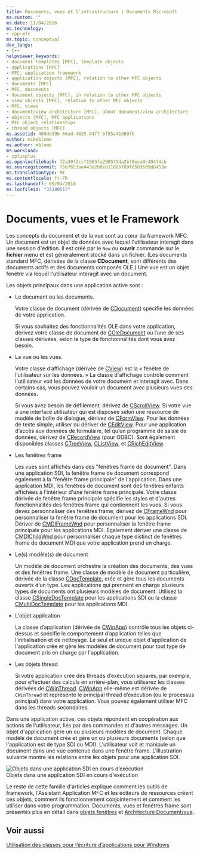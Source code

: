 ```yaml
---
title: Documents, vues et l’infrastructure | Documents Microsoft
ms.custom: ''
ms.date: 11/04/2016
ms.technology:
- cpp-mfc
ms.topic: conceptual
dev_langs:
- C++
helpviewer_keywords:
- document templates [MFC], template objects
- applications [MFC]
- MFC, application framework
- application objects [MFC], relation to other MFC objects
- documents [MFC]
- MFC, documents
- document objects [MFC], in relation to other MFC objects
- view objects [MFC], relation to other MFC objects
- MFC, views
- document/view architecture [MFC], about document/view architecture
- objects [MFC], MFC applications
- MFC object relationships
- thread objects [MFC]
ms.assetid: 409ddd9b-66ad-4625-84f7-bf55a41d697b
author: mikeblome
ms.author: mblome
ms.workload:
- cplusplus
ms.openlocfilehash: f2a30f2ccf1963fe2985794a2bf8eca0c49474cb
ms.sourcegitcommit: 76b7653ae443a2b8eb1186b789f8503609d6453e
ms.translationtype: MT
ms.contentlocale: fr-FR
ms.lasthandoff: 05/04/2018
ms.locfileid: "33349517"
---
```

# <a name="documents-views-and-the-framework"></a>Documents, vues et le Framework
Les concepts du document et de la vue sont au cœur du framework MFC. Un document est un objet de données avec lequel l'utilisateur interagit dans une session d'édition. Il est créé par le `New` ou **ouvrir** commande sur le **fichier** menu et est généralement stocké dans un fichier. (Les documents standard MFC, dérivées de la classe **CDocument**, sont différents des documents actifs et des documents composés OLE.) Une vue est un objet fenêtre via lequel l'utilisateur interagit avec un document.  
  
 Les objets principaux dans une application active sont :  
  
-   Le document ou les documents.  
  
     Votre classe de document (dérivée de [CDocument](../mfc/reference/cdocument-class.md)) spécifie les données de votre application.  
  
     Si vous souhaitez des fonctionnalités OLE dans votre application, dérivez votre classe de document de [COleDocument](../mfc/reference/coledocument-class.md) ou l’une de ses classes dérivées, selon le type de fonctionnalités dont vous avez besoin.  
  
-   La vue ou les vues.  
  
     Votre classe d’affichage (dérivée de [CView](../mfc/reference/cview-class.md)) est la « fenêtre de l’utilisateur sur les données. » La classe d'affichage contrôle comment l'utilisateur voit les données de votre document et interagit avec. Dans certains cas, vous pouvez vouloir un document avec plusieurs vues des données.  
  
     Si vous avez besoin de défilement, dérivez de [CScrollView](../mfc/reference/cscrollview-class.md). Si votre vue a une interface utilisateur qui est disposée selon une ressource de modèle de boîte de dialogue, dérivez de [CFormView](../mfc/reference/cformview-class.md). Pour les données de texte simple, utiliser ou dériver de [CEditView](../mfc/reference/ceditview-class.md). Pour une application d’accès aux données de formulaire, tel qu’un programme de saisie de données, dérivez de [CRecordView](../mfc/reference/crecordview-class.md) (pour ODBC). Sont également disponibles classes [CTreeView](../mfc/reference/ctreeview-class.md), [CListView](../mfc/reference/clistview-class.md), et [CRichEditView](../mfc/reference/cricheditview-class.md).  
  
-   Les fenêtres frame  
  
     Les vues sont affichés dans des "fenêtres frame de document". Dans une application SDI, la fenêtre frame de document correspond également à la "fenêtre frame principale" de l'application. Dans une application MDI, les fenêtres de document sont des fenêtres enfants affichées à l'intérieur d'une fenêtre frame principale. Votre classe dérivée de fenêtre frame principale spécifie les styles et d'autres fonctionnalités des fenêtres frame qui contiennent les vues. Si vous devez personnaliser des fenêtres frame, dérivez de [CFrameWnd](../mfc/reference/cframewnd-class.md) pour personnaliser la fenêtre frame de document pour les applications SDI. Dériver de [CMDIFrameWnd](../mfc/reference/cmdiframewnd-class.md) pour personnaliser la fenêtre frame principale pour les applications MDI. Également dériver une classe de [CMDIChildWnd](../mfc/reference/cmdichildwnd-class.md) pour personnaliser chaque type distinct de fenêtres frame de document MDI que votre application prend en charge.  
  
-   Le(s) modèle(s) de document  
  
     Un modèle de document orchestre la création des documents, des vues et des fenêtres frame. Une classe de modèle de document particulière, dérivée de la classe [CDocTemplate](../mfc/reference/cdoctemplate-class.md), crée et gère tous les documents ouverts d’un type. Les applications qui prennent en charge plusieurs types de documents ont plusieurs modèles de document. Utilisez la classe [CSingleDocTemplate](../mfc/reference/csingledoctemplate-class.md) pour les applications SDI ou la classe [CMultiDocTemplate](../mfc/reference/cmultidoctemplate-class.md) pour les applications MDI.  
  
-   L'objet application  
  
     La classe d’application (dérivée de [CWinApp](../mfc/reference/cwinapp-class.md)) contrôle tous les objets ci-dessus et spécifie le comportement d’application telles que l’initialisation et de nettoyage. Le seul et unique objet d'application de l'application crée et gère les modèles de document pour tout type de document pris en charge par l'application.  
  
-   Les objets thread  
  
     Si votre application crée des threads d’exécution séparés, par exemple, pour effectuer des calculs en arrière-plan, vous utiliserez les classes dérivées de [CWinThread](../mfc/reference/cwinthread-class.md). [CWinApp](../mfc/reference/cwinapp-class.md) elle-même est dérivée de `CWinThread` et représente le principal thread d’exécution (ou le processus principal) dans votre application. Vous pouvez également utiliser MFC dans les threads secondaires.  
  
 Dans une application active, ces objets répondent en coopération aux actions de l'utilisateur, liés par des commandes et d'autres messages. Un objet d'application gère un ou plusieurs modèles de document. Chaque modèle de document crée et gère un ou plusieurs documents (selon que l'application est de type SDI ou MDI). L'utilisateur voit et manipule un document dans une vue contenue dans une fenêtre frame. L'illustration suivante montre les relations entre les objets pour une application SDI.  
  
 ![Objets dans une application SDI en cours d’exécution](../mfc/media/vc386v1.gif "vc386v1")  
Objets dans une application SDI en cours d'exécution  
  
 Le reste de cette famille d'articles explique comment les outils de framework, l'Assistant Application MFC et les éditeurs de ressources créent ces objets, comment ils fonctionnement conjointement et comment les utiliser dans votre programmation. Documents, vues et fenêtres frame sont présentés plus en détail dans [objets fenêtres](../mfc/window-objects.md) et [Architecture Document/vue](../mfc/document-view-architecture.md).  
  
## <a name="see-also"></a>Voir aussi  
 [Utilisation des classes pour l’écriture d’applications pour Windows](../mfc/using-the-classes-to-write-applications-for-windows.md)
